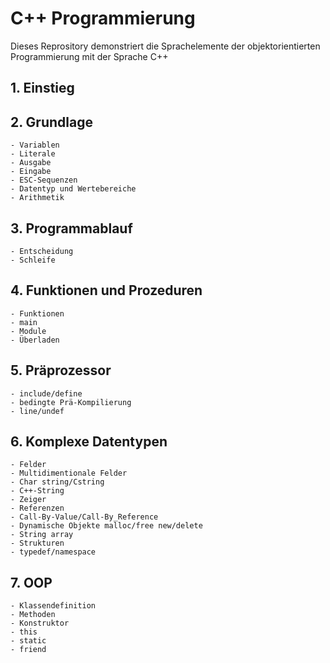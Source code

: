 # C++ Programmierung #

Dieses Reprository demonstriert die Sprachelemente der
objektorientierten Programmierung mit der Sprache C++ 

## 1. Einstieg ##

## 2. Grundlage ##
	- Variablen
	- Literale
	- Ausgabe
	- Eingabe
	- ESC-Sequenzen
	- Datentyp und Wertebereiche
	- Arithmetik

## 3. Programmablauf ##
	- Entscheidung
	- Schleife

## 4. Funktionen und Prozeduren ##
	- Funktionen
	- main
	- Module
	- Überladen
	
## 5. Präprozessor ##
	- include/define
	- bedingte Prä-Kompilierung
	- line/undef
	
## 6. Komplexe Datentypen ##
	- Felder
	- Multidimentionale Felder
	- Char string/Cstring
	- C++-String
	- Zeiger
	- Referenzen
	- Call-By-Value/Call-By_Reference
	- Dynamische Objekte malloc/free new/delete
	- String array
	- Strukturen
	- typedef/namespace
	
## 7. OOP ##
	- Klassendefinition
	- Methoden
	- Konstruktor
	- this
	- static
	- friend
